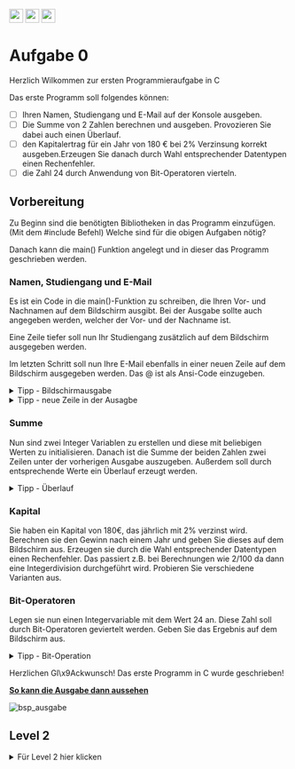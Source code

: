 <a href="https://github.com/hshf1/VorlesungC/discussions/categories/02_übungsaufgaben"><img src="https://img.shields.io/badge/Aufgaben-Q%26A-informational?logo=c" height="25"/></a>
<a href="https://github.com/hshf1/VorlesungC/discussions"><img src="https://img.shields.io/badge/Allgemein-Q%26A-informational?logo=github" height="25"/></a>
<a href="https://github.com/hshf1/VorlesungC/discussions/categories/05_umfragen"><img src="https://img.shields.io/badge/Aufgabe_bewerten-informational?logo=c" height="25"/></a>

# Aufgabe 0

Herzlich Wilkommen zur ersten Programmieraufgabe in C

Das erste Programm soll folgendes können: 
- [ ] Ihren Namen, Studiengang und E-Mail auf der Konsole ausgeben. 
- [ ] Die Summe von 2 Zahlen berechnen und ausgeben. Provozieren Sie dabei auch einen Überlauf. 
- [ ] den Kapitalertrag für ein Jahr von 180 € bei 2% Verzinsung korrekt ausgeben.Erzeugen Sie danach durch Wahl entsprechender Datentypen einen Rechenfehler.
- [ ] die Zahl 24 durch Anwendung von Bit-Operatoren vierteln.

## Vorbereitung

Zu Beginn sind die benötigten Bibliotheken in das Programm einzufügen. (Mit dem #include Befehl) Welche sind für die obigen Aufgaben nötig?

Danach kann die main() Funktion angelegt und in dieser das Programm geschrieben werden. 

### Namen, Studiengang und E-Mail

Es ist ein Code in die main()-Funktion zu schreiben, die Ihren Vor- und Nachnamen auf dem Bildschirm ausgibt. Bei der Ausgabe sollte auch angegeben werden, welcher der Vor- und der Nachname ist.

Eine Zeile tiefer soll nun Ihr Studiengang zusätzlich auf dem Bildschirm ausgegeben werden.

Im letzten Schritt soll nun Ihre E-Mail ebenfalls in einer neuen Zeile auf dem Bildschirm ausgegeben werden. Das @ ist als Ansi-Code einzugeben. 

<details>
<summary>Tipp - Bildschirmausgabe</summary>

Für die Bildschirmausgabe wird printf() genutzt. Dabei können auch Steuerzeichen genutzt werden (Siehe Vorlesungsfolien). Sonderzeichen können auch über Hexadezimal- oder Oktalzahlen eingebunden werden. 

</details>

<details>
<summary>Tipp - neue Zeile in der Ausagbe</summary>

Damit die Ausgabe nicht in der selben Zeile steht kann der Zeilenverschub mit "\n" genutzt werden.

</details>

### Summe

Nun sind zwei Integer Variablen zu erstellen und diese mit beliebigen Werten zu initialisieren. Danach ist die Summe der beiden Zahlen zwei Zeilen unter der vorherigen Ausgabe auszugeben. Außerdem soll durch entsprechende Werte ein Überlauf erzeugt werden. 

<details>
<summary>Tipp - Überlauf</summary>

Um einen Überlauf zu erzeugen müssen Sie an den "Rand" des Wertebereiches. Diese können Sie z.B. den Vorlesungsfolien entnehmen oder einfach durch probieren rausfinden. Sie können auch überlegen welche Werte Sie wohl mit 32 Bit (Integer auf Ihrem System) oder 16 Bit (Short auf Ihrem System) erreichen können. Sie können die Maxima auch leicht erreichen, wenn Sie die Bibliothek limits.h einbinden. Sie können dann Ihrer Variablen dann den Wert INT_MAX zuweisen. Kleiner sind die Zahlen in einer Short-Variable. Das Maximum heißt dort SHRT_MAX.

</details>

### Kapital

Sie haben ein Kapital von 180€, das jährlich mit 2% verzinst wird. Berechnen sie den Gewinn nach einem Jahr und geben Sie dieses auf dem Bildschirm aus. Erzeugen sie durch die Wahl entsprechender Datentypen einen Rechenfehler. Das passiert z.B. bei Berechnungen wie 2/100 da dann eine Integerdivision durchgeführt wird. Probieren Sie verschiedene Varianten aus. 

### Bit-Operatoren

Legen sie nun einen Integervariable mit dem Wert 24 an.
Diese Zahl soll durch Bit-Operatoren geviertelt werden.
Geben Sie das Ergebnis auf dem Bildschirm aus.

<details>
<summary>Tipp - Bit-Operation</summary>

Wie sehen die 24 und das Ergebniss 24/4 als Binärzahl aus?   

</details>

Herzlichen Gl\x9Ackwunsch! Das erste Programm in C wurde geschrieben!

<ins><b>So kann die Ausgabe dann aussehen</b></ins>
<br />

![bsp_ausgabe](https://user-images.githubusercontent.com/100713757/192340681-2ee3e8a6-0b10-4b5d-b36e-1536b4461f0d.gif)

## Level 2

<details>
<summary>Für Level 2 hier klicken</summary>

Hier was für die Fortgeschrittenen!

Alle Angaben sollen nun nicht im printf() Befehl stehen, sonder von der Tastatur eingelesen werden.
</details>

